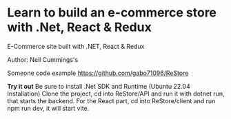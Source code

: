 # Learn to build an e-commerce store with .Net, React & Redux
E-Commerce site built with .NET, React & Redux

Author: Neil Cummings's


Someone code example
https://github.com/gabo71096/ReStore

__Try it out__
Be sure to install .Net SDK and Runtime (Ubuntu 22.04 Installation)
Clone the project, cd into ReStore/API and run it with dotnet run, that starts the backend.
For the React part, cd into ReStore/client and run npm run dev, it will start vite.